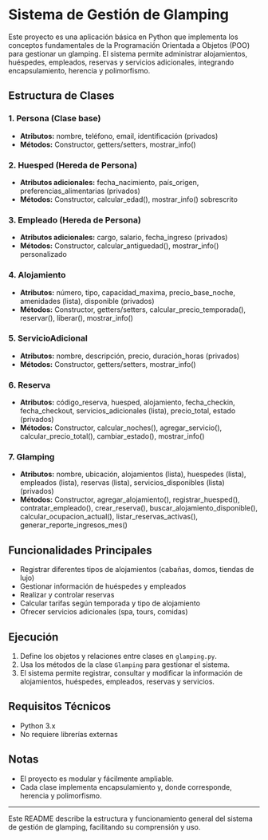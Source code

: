 # Sistema de Gestión de Glamping

Este proyecto es una aplicación básica en Python que implementa los conceptos fundamentales de la Programación Orientada a Objetos (POO) para gestionar un glamping. El sistema permite administrar alojamientos, huéspedes, empleados, reservas y servicios adicionales, integrando encapsulamiento, herencia y polimorfismo.

## Estructura de Clases

### 1. Persona (Clase base)
- **Atributos:** nombre, teléfono, email, identificación (privados)
- **Métodos:** Constructor, getters/setters, mostrar_info()

### 2. Huesped (Hereda de Persona)
- **Atributos adicionales:** fecha_nacimiento, país_origen, preferencias_alimentarias (privados)
- **Métodos:** Constructor, calcular_edad(), mostrar_info() sobrescrito

### 3. Empleado (Hereda de Persona)
- **Atributos adicionales:** cargo, salario, fecha_ingreso (privados)
- **Métodos:** Constructor, calcular_antiguedad(), mostrar_info() personalizado

### 4. Alojamiento
- **Atributos:** número, tipo, capacidad_maxima, precio_base_noche, amenidades (lista), disponible (privados)
- **Métodos:** Constructor, getters/setters, calcular_precio_temporada(), reservar(), liberar(), mostrar_info()

### 5. ServicioAdicional
- **Atributos:** nombre, descripción, precio, duración_horas (privados)
- **Métodos:** Constructor, getters/setters, mostrar_info()

### 6. Reserva
- **Atributos:** código_reserva, huesped, alojamiento, fecha_checkin, fecha_checkout, servicios_adicionales (lista), precio_total, estado (privados)
- **Métodos:** Constructor, calcular_noches(), agregar_servicio(), calcular_precio_total(), cambiar_estado(), mostrar_info()

### 7. Glamping
- **Atributos:** nombre, ubicación, alojamientos (lista), huespedes (lista), empleados (lista), reservas (lista), servicios_disponibles (lista) (privados)
- **Métodos:** Constructor, agregar_alojamiento(), registrar_huesped(), contratar_empleado(), crear_reserva(), buscar_alojamiento_disponible(), calcular_ocupacion_actual(), listar_reservas_activas(), generar_reporte_ingresos_mes()

## Funcionalidades Principales
- Registrar diferentes tipos de alojamientos (cabañas, domos, tiendas de lujo)
- Gestionar información de huéspedes y empleados
- Realizar y controlar reservas
- Calcular tarifas según temporada y tipo de alojamiento
- Ofrecer servicios adicionales (spa, tours, comidas)

## Ejecución
1. Define los objetos y relaciones entre clases en `glamping.py`.
2. Usa los métodos de la clase `Glamping` para gestionar el sistema.
3. El sistema permite registrar, consultar y modificar la información de alojamientos, huéspedes, empleados, reservas y servicios.

## Requisitos Técnicos
- Python 3.x
- No requiere librerías externas

## Notas
- El proyecto es modular y fácilmente ampliable.
- Cada clase implementa encapsulamiento y, donde corresponde, herencia y polimorfismo.

---

Este README describe la estructura y funcionamiento general del sistema de gestión de glamping, facilitando su comprensión y uso.
